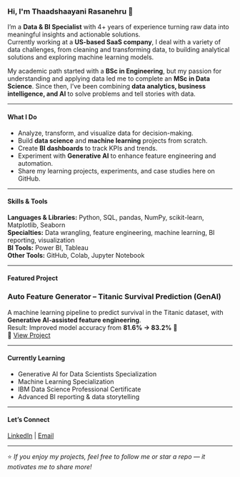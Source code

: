 ### Hi, I'm Thaadshaayani Rasanehru 👋

I’m a **Data & BI Specialist** with 4+ years of experience turning raw data into meaningful insights and actionable solutions.  
Currently working at a **US-based SaaS company**, I deal with a variety of data challenges, from cleaning and transforming data, to building analytical solutions and exploring machine learning models.

My academic path started with a **BSc in Engineering**, but my passion for understanding and applying data led me to complete an **MSc in Data Science**. Since then, I’ve been combining **data analytics, business intelligence, and AI** to solve problems and tell stories with data.

---

#### What I Do
- Analyze, transform, and visualize data for decision-making.  
- Build **data science** and **machine learning** projects from scratch.  
- Create **BI dashboards** to track KPIs and trends.  
- Experiment with **Generative AI** to enhance feature engineering and automation.  
- Share my learning projects, experiments, and case studies here on GitHub.

---

####  Skills & Tools
**Languages & Libraries:** Python, SQL, pandas, NumPy, scikit-learn, Matplotlib, Seaborn  
**Specialties:** Data wrangling, feature engineering, machine learning, BI reporting, visualization  
**BI Tools:** Power BI, Tableau  
**Other Tools:** GitHub, Colab, Jupyter Notebook

---

#### Featured Project
### Auto Feature Generator – Titanic Survival Prediction (GenAI)
A machine learning pipeline to predict survival in the Titanic dataset, with **Generative AI-assisted feature engineering**.  
Result: Improved model accuracy from **81.6% → 83.2%** 🎯  
🔗 [View Project](<LINK_TO_YOUR_PROJECT_REPO>)

---

#### Currently Learning
- Generative AI for Data Scientists Specialization
- Machine Learning Specialization
- IBM Data Science Professional Certificate
- Advanced BI reporting & data storytelling

---

#### Let’s Connect
[LinkedIn]([https://www.linkedin.com/in/YOUR-LINK](https://www.linkedin.com/in/thaadshaayani-rasanehru/)) | [Email](thaadshaayani@gmail.com)

---

⭐ *If you enjoy my projects, feel free to follow me or star a repo — it motivates me to share more!*
